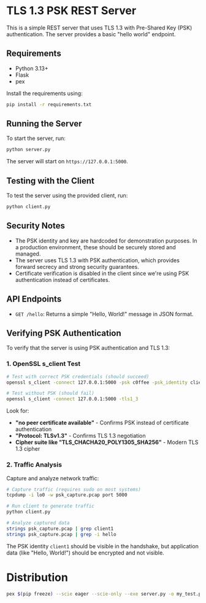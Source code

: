 # TLS 1.3 PSK REST Server

This is a simple REST server that uses TLS 1.3 with Pre-Shared Key (PSK) authentication. The server provides a basic "hello world" endpoint.

## Requirements

- Python 3.13+
- Flask
- pex

Install the requirements using:
```bash
pip install -r requirements.txt
```

## Running the Server

To start the server, run:
```bash
python server.py
```

The server will start on `https://127.0.0.1:5000`.

## Testing with the Client

To test the server using the provided client, run:
```bash
python client.py
```

## Security Notes

- The PSK identity and key are hardcoded for demonstration purposes. In a production environment, these should be securely stored and managed.
- The server uses TLS 1.3 with PSK authentication, which provides forward secrecy and strong security guarantees.
- Certificate verification is disabled in the client since we're using PSK authentication instead of certificates.

## API Endpoints

- `GET /hello`: Returns a simple "Hello, World!" message in JSON format. 

## Verifying PSK Authentication

To verify that the server is using PSK authentication and TLS 1.3:

### 1. OpenSSL s_client Test
```bash
# Test with correct PSK credentials (should succeed)
openssl s_client -connect 127.0.0.1:5000 -psk c0ffee -psk_identity client1 -tls1_3

# Test without PSK (should fail)
openssl s_client -connect 127.0.0.1:5000 -tls1_3
```

Look for:
- **"no peer certificate available"** - Confirms PSK instead of certificate authentication
- **"Protocol: TLSv1.3"** - Confirms TLS 1.3 negotiation
- **Cipher suite like "TLS_CHACHA20_POLY1305_SHA256"** - Modern TLS 1.3 cipher

### 2. Traffic Analysis
Capture and analyze network traffic:
```bash
# Capture traffic (requires sudo on most systems)
tcpdump -i lo0 -w psk_capture.pcap port 5000

# Run client to generate traffic
python client.py

# Analyze captured data
strings psk_capture.pcap | grep client1
strings psk_capture.pcap | grep -i hello
```

The PSK identity `client1` should be visible in the handshake, but application data (like "Hello, World!") should be encrypted and not visible.

# Distribution

```bash
pex $(pip freeze) --scie eager --scie-only --exe server.py -o my_test.pex
```
